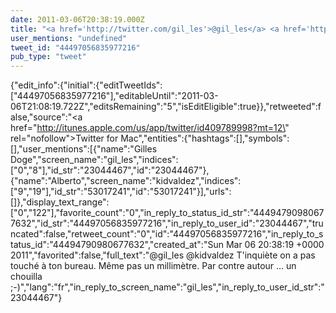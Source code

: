 ```yaml
---
date: 2011-03-06T20:38:19.000Z
title: "<a href='http://twitter.com/gil_les'>@gil_les</a> <a href='http://twitter.com/kidvaldez'>@kidvaldez</a> T'inquiète on a pas touché à ton bureau. Même pas un millimètre. Par contre autour ... un chouilla ;-)″"
user_mentions: "undefined"
tweet_id: "44497056835977216"
pub_type: "tweet"
---
```

{"edit_info":{"initial":{"editTweetIds":["44497056835977216"],"editableUntil":"2011-03-06T21:08:19.722Z","editsRemaining":"5","isEditEligible":true}},"retweeted":false,"source":"<a href=\"http://itunes.apple.com/us/app/twitter/id409789998?mt=12\" rel=\"nofollow\">Twitter for Mac</a>","entities":{"hashtags":[],"symbols":[],"user_mentions":[{"name":"Gilles Doge","screen_name":"gil_les","indices":["0","8"],"id_str":"23044467","id":"23044467"},{"name":"Alberto","screen_name":"kidvaldez","indices":["9","19"],"id_str":"53017241","id":"53017241"}],"urls":[]},"display_text_range":["0","122"],"favorite_count":"0","in_reply_to_status_id_str":"44494790980677632","id_str":"44497056835977216","in_reply_to_user_id":"23044467","truncated":false,"retweet_count":"0","id":"44497056835977216","in_reply_to_status_id":"44494790980677632","created_at":"Sun Mar 06 20:38:19 +0000 2011","favorited":false,"full_text":"@gil_les @kidvaldez T'inquiète on a pas touché à ton bureau. Même pas un millimètre. Par contre autour ... un chouilla ;-)","lang":"fr","in_reply_to_screen_name":"gil_les","in_reply_to_user_id_str":"23044467"}
